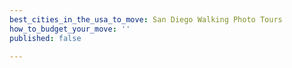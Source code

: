 ```yaml
---
best_cities_in_the_usa_to_move: San Diego Walking Photo Tours
how_to_budget_your_move: ''
published: false

---
```

